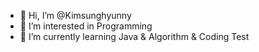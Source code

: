 - 👋 Hi, I’m @Kimsunghyunny
- 👀 I’m interested in Programming
- 🌱 I’m currently learning Java & Algorithm & Coding Test

<!---
Kimsunghyunny/Kimsunghyunny is a ✨ special ✨ repository because its `README.md` (this file) appears on your GitHub profile.
You can click the Preview link to take a look at your changes.
--->
